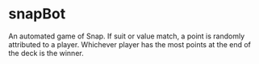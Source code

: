 # snapBot
An automated game of Snap.
If suit or value match, a point is randomly attributed to a player.
Whichever player has the most points at the end of the deck is the winner.
